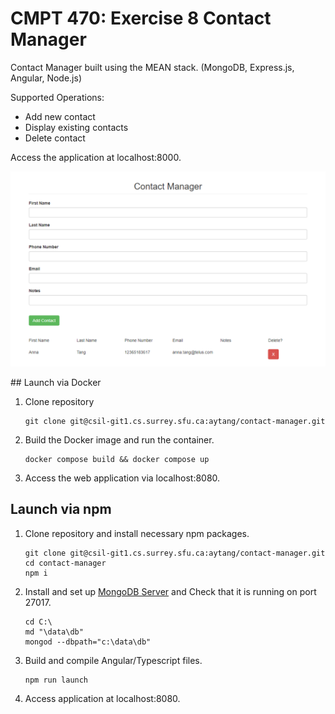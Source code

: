 # CMPT 470: Exercise 8 Contact Manager

Contact Manager built using the MEAN stack. (MongoDB, Express.js, Angular, Node.js)

Supported Operations:

- Add new contact
- Display existing contacts
- Delete contact

Access the application at localhost:8000.


<p align = 'center'>
  <img src = '/sample.png'>
</p>
## Launch via Docker

1. Clone repository
   ```
   git clone git@csil-git1.cs.surrey.sfu.ca:aytang/contact-manager.git
   ```

2. Build the Docker image and run the container.
   ```
   docker compose build && docker compose up
   ```

3. Access the web application via localhost:8080.

## Launch via npm

1. Clone repository and install necessary npm packages.

   ```
   git clone git@csil-git1.cs.surrey.sfu.ca:aytang/contact-manager.git
   cd contact-manager 
   npm i 
   ```
2. Install and set up [MongoDB Server](https://www.mongodb.com/try/download/compass) and Check that it is running on port 27017.

   ```
   cd C:\
   md "\data\db"
   mongod --dbpath="c:\data\db"
   ```
3. Build and compile Angular/Typescript files.

   ```
   npm run launch
   ```
4. Access application at localhost:8080.

